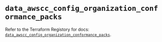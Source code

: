 # `data_awscc_config_organization_conformance_packs`

Refer to the Terraform Registory for docs: [`data_awscc_config_organization_conformance_packs`](https://registry.terraform.io/providers/hashicorp/awscc/0.70.0/docs/data-sources/config_organization_conformance_packs).
